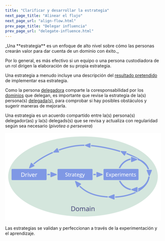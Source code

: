 ```yaml
---
title: "Clarificar y desarrollar la estrategia"
next_page_title: "Alinear el flujo"
next_page_url: "align-flow.html"
prev_page_title: "Delegar influencia"
prev_page_url: "delegate-influence.html"
---
```



<div class="card summary"><div class="card-body">_Una **estrategia** es un enfoque de alto nivel sobre cómo las personas crearán valor para dar cuenta de un dominio con éxito._
</div></div>

Por lo general, es más efectivo si un equipo o una persona custodiadora de un rol dirigen la elaboración de su propia estrategia.

Una estrategia a menudo incluye una descripción del <a href="glossary.html#entry-intended-outcome" class="glossary-tooltip" data-toggle="tooltip" title="Resultado esperado: El resultado esperado de un acuerdo, acción, proyecto o estrategia.">resultado pretendido</a> de implementar esa estrategia.

Como la persona <a href="glossary.html#entry-delegator" class="glossary-tooltip" data-toggle="tooltip" title="Persona delegadora: Un individuo o grupo que delega la responsabilidad de un dominio a otro(s).">delegadora</a> comparte la coresponsabilidad por los <a href="glossary.html#entry-domain" class="glossary-tooltip" data-toggle="tooltip" title="Dominio: Un área específica de influencia, actividad y toma de decisiones dentro de una organización.">dominios</a> que delegan, es importante que revise la estrategia de la(s) persona(s) <a href="glossary.html#entry-delegatee" class="glossary-tooltip" data-toggle="tooltip" title="Persona(s) delegada(s): Un individuo o grupo que acepta la responsabilidad de un dominio que le ha sido delegado, convirtiéndose en un guardián de rol o un equipo.">delegada(s)</a>, para comprobar si hay posibles obstáculos y sugerir maneras de mejorarla.

Una estrategia es un acuerdo compartido entre la(s) persona(s) delegador(as) y la(s) delegads(s) que se revisa y actualiza con regularidad según sea necesario (*pivotea o persevera*)

![Las estrategias se validan y perfeccionan a través de la experimentación y el aprendizaje.](img/evolution/domain-driver-strategy-exeriments.png)

Las estrategias se validan y perfeccionan a través de la experimentación y el aprendizaje.
